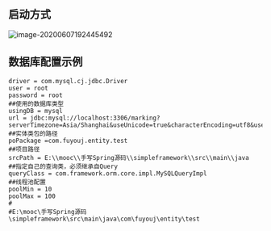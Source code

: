 ## 启动方式

![image-20200607192445492](E:\mooc\手写Spring源码\simpleframework\README.assets\image-20200607192445492.png)

## 数据库配置示例

```properties
driver = com.mysql.cj.jdbc.Driver
user = root
password = root
##使用的数据库类型
usingDB = mysql
url = jdbc:mysql://localhost:3306/marking?serverTimezone=Asia/Shanghai&useUnicode=true&characterEncoding=utf8&useSSL=false
##实体类包的路径
poPackage =com.fuyouj.entity.test
##项目路径
srcPath = E:\\mooc\\手写Spring源码\\simpleframework\\src\\main\\java
##指定自己的查询类，必须继承自Query
queryClass = com.framework.orm.core.impl.MySQLQueryImpl
##线程池配置
poolMin = 10
poolMax = 100
#
#E:\mooc\手写Spring源码\simpleframework\src\main\java\com\fuyouj\entity\test
```

